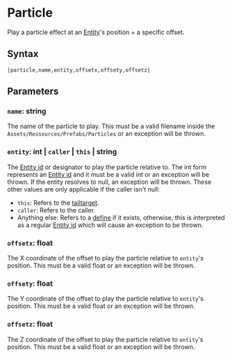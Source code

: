 # Particle

Play a particle effect at an [Entity](../../Entities/Entity.md)'s position + a specific offset.

## Syntax

````
|particle,name,entity,offsetx,offsety,offsetz|
````

## Parameters

### `name`: string

The name of the particle to play. This must be a valid filename inside the `Assets/Ressources/Prefabs/Particles` or an exception will be thrown.

### `entity`: int | `caller` | `this` | string

The [Entity id](../Common%20commands%20id%20schemes/Entity%20id.md) or designator to play the particle relative to. The int form represents an [Entity id](../Common%20commands%20id%20schemes/Entity%20id.md) and it must be a valid int or an exception will be thrown. If the entity resolves to null, an exception will be thrown. These other values are only applicable if the caller isn't null:

* `this`: Refers to the [tailtarget](../Notable%20states.md#tailtarget).
* `caller`: Refers to the caller.
* Anything else: Refers to a [define](Define.md) if it exists, otherwise, this is interpreted as a regular [Entity id](../Common%20commands%20id%20schemes/Entity%20id.md) which will cause an exception to be thrown.

### `offsetx`: float

The X coordinate of the offset to play the particle relative to `entity`'s position. This must be a valid float or an exception will be thrown.

### `offsety`: float

The Y coordinate of the offset to play the particle relative to `entity`'s position. This must be a valid float or an exception will be thrown.

### `offsetz`: float

The Z coordinate of the offset to play the particle relative to `entity`'s position. This must be a valid float or an exception will be thrown.
